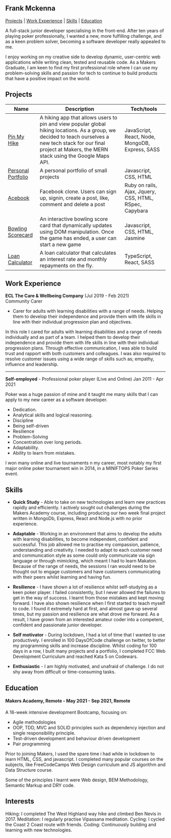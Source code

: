 ## Frank Mckenna

[Projects](#Projects) | [Work Experience](#Projects) | [Skills](#Skills) | [Education](#Education)

A full-stack junior developer specialising in the front-end.
After ten years of playing poker professionally, I wanted a new, more fulfilling challenge, and as a keen problem solver, becoming a software developer really appealed to me. 

I enjoy working on my creative side to develop dynamic, user-centric web applications while writing clean, tested and reusable code. 
As a Makers Graduate, I am keen to find my first professional role where I can use my problem-solving skills and passion for tech to continue to build products that have a positive impact on the world.


## Projects

| Name                         | Description                           | Tech/tools        |
| ---------------------------- | ------------------------------------- | ----------------- |
| [Pin My Hike](https://github.com/frank-mck/pin-my-hike)        | A hiking app that allows users to pin and view popular global hiking locations. As a group, we decided to teach ourselves a new tech stack for our final project at Makers, the MERN stack using the Google Maps API. | JavaScript, React, Node, MongoDB, Express, SASS        |
| [Personal Portfolio](https://frank-mckenna.herokuapp.com/)       | A personal portfolio of small projects | Javascript, CSS, HTML         |
| [Acebook](https://github.com/frank-mck/acebook-rails)          | Facebook clone. Users can sign up, signin, create a post, like, comment and delete a post  | Ruby on rails, Ajax, Jquery, CSS, HTML, RSpec, Capybara        |
| [Bowling Scorecard](https://github.com/frank-mck/bowling-challenge)        | An interactive bowling score card that dynamically updates using DOM manipulation. Once the game has ended, a user can start a new game | Javascript, CSS, HTML, Jasmine         |
|    [Loan Calculator](https://github.com/frank-mck/loan-calculator-ts-react)  |  A loan calculator that calculates an interest rate and monthly repayments on the fly.   |  TypeScript, React, SASS               |

## Work Experience

**ECL The Care & Wellbeing Company** (Jul 2019 - Feb 2021)  
Community Carer

- Carer for adults with learning disabilities with a range of needs. Helping them to develop their independence and provide them with life skills in line with their individual progression plan and objectives.

In this role I cared for adults with learning disabilities and a range of needs individually and as part of a team. I helped them to develop their independence and provide them with life skills in line with their individual progression plans. Through effective communication, I was able to build trust and rapport with both customers and colleagues. I was also required to resolve customer issues using a wide range of skills such as; empathy, influence and leadership.

---------------------------------------------------------------------------------------------------------------------------------------------------------------------------------

**Self-employed** - Professional poker player (Live and Online) Jan 2011 - Apr 2021

Poker was a huge passion of mine and it taught me many skills that I can apply to my new career as a software developer.
- Dedication.
- Analytical skills and logical reasoning.
- Discipline
- Being self-driven
- Resilience
- Problem-Solving
- Concentration over long periods.
- Adaptability.
- Ability to learn from mistakes.

I won many online and live tournaments n my career, most notably my first major online poker tournament win in 2014, in a MINIFTOPS Poker Series event.


## Skills

- **Quick Study** - Able to take on new technologies and learn new practices rapidly and efficiently. I actively sought out challenges during the Makers Academy course, including producing our two week final project written in MongoDb, Express, React and Node.js with no prior experience.

- **Adaptable** - Working in an environment that aims to develop the adults with learning disabilities, to become independent, confident and successful.
This job allowed me to practise my compassion, patience, understanding and creativity. I needed to adapt to each customer need and communication style as some could only communicate via sign language or through mimicking, which meant I had to learn Makaton.
Because of the range of needs, the sessions I ran would need to be thought out to engage customers and have customers communicating with their peers whilst learning and having fun.

- **Resilience** - I have shown a lot of resilience whilst self-studying as a keen poker player. I failed consistently, but I never allowed the failures to get in the way of success. I learnt from those mistakes and kept moving forward.
I have also shown resilience when I first started to teach myself to code.
I found it extremely hard at first, and almost gave up several times, but my passion and resilience are what drove me forward. As a result, I have grown from an interested amateur coder into a competent, confident and passionate junior developer.

- **Self motivator** - During lockdown, I had a lot of time that I wanted to use productively. I enrolled in 100 DaysOfCode challenge on twitter, to better my programming skills and increase discipline. Whilst coding for 100 days in a row, I built many projects and a portfolio, I completed FCC Web Development Curriculum and reached Kata 5 on Codewars.

- **Enthusiastic** - I am highly motivated, and unafraid of challenge. I do not shy away from difficult or time-consuming tasks.

## Education

#### Makers Academy, Remote - May 2021 - Sep 2021, Remote
A 16-week intensive development Bootcamp, focusing on:

- Agile methodologies
- OOP, TDD, MVC and SOLID principles such as dependency injection and single responsibility principle.
- Test-driven development and behaviour driven development
- Pair programming


Prior to joining Makers, I used the spare time i had while in lockdown to learn HTML, CSS, and javascript.
I completed many popular courses on the subjects, like FreeCodeCamps Web Design curriculum and JS algorithm and Data Structure course.

Some of the principles I learnt were Web design, BEM Methodology, Semantic Markup and DRY code.

## Interests

Hiking: I completed The West Highland way hike and climbed Ben Nevis in 2017.  Meditation: I regularly practise Vipassana meditation.
Cycling: I cycled the Coast 2 Coast route with friends.
Coding: Continuously building and learning with new technologies.

